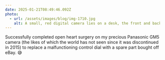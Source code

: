 ```yaml
---
date: 2025-01-21T08:49:46.092Z
photo:
  - url: /assets/images/blog/img-1710.jpg
    alt: A small, red digital camera lies on a desk, the front and back halves of its body split apart to reveal a mess of circuit boards and ribbon cables.
---
```


Successfully completed open heart surgery on my precious Panasonic GM5 camera (the likes of which the world has not seen since it was discontinued in 2015) to replace a malfunctioning control dial with a spare part bought off eBay. 😅
